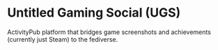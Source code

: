 # Untitled Gaming Social (UGS)

ActivityPub platform that bridges game screenshots and achievements (currently just Steam) to the fediverse.

